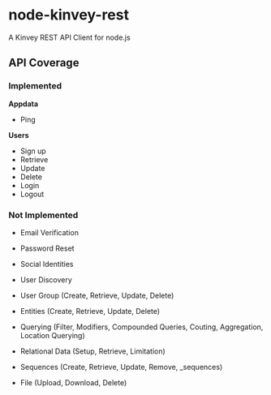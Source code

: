 # node-kinvey-rest
A Kinvey REST API Client for node.js

## API Coverage
### Implemented
**Appdata**

+ Ping

**Users**

+ Sign up
+ Retrieve
+ Update
+ Delete
+ Login
+ Logout

### Not Implemented
+ Email Verification
+ Password Reset
+ Social Identities
+ User Discovery
+ User Group (Create, Retrieve, Update, Delete)

+ Entities (Create, Retrieve, Update, Delete)
+ Querying (Filter, Modifiers, Compounded Queries, Couting, Aggregation, Location Querying)

+ Relational Data (Setup, Retrieve, Limitation)

+ Sequences (Create, Retrieve, Update, Remove, _sequences)

+ File (Upload, Download, Delete)